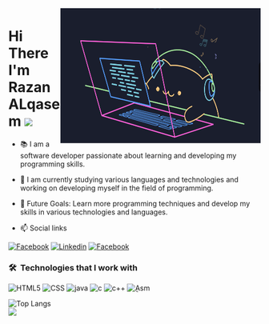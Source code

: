 <a target="_blank" align="center">
  <img align="right" top="500" height="270" width="400" alt="GIF" src="https://github.com/SophieNguyen113/SophieNguyen113/blob/main/Sophie%20Nguyen%20-%20CatCat.gif"> 
</a>

<h1>
  Hi There I'm Razan ALqasem
    <img src="https://media.giphy.com/media/hvRJCLFzcasrR4ia7z/giphy.gif" width="28">
</h1>

- 📚 I am a software developer passionate about learning and developing my programming skills.
- 🌱 I am currently studying various languages ​​and technologies and working on developing myself in the field of programming.
- 🎯 Future Goals: Learn more programming techniques and develop my skills in various technologies and languages.
  
- 📫 Social links
<p>
<a href="https://www.facebook.com/share/15pYYXX4tF/"><img
    src="https://img.shields.io/badge/-Facebook-3b5998?style=flat&logo=facebook&logoColor=white" alt="Facebook"></a>
<a href="https://www.linkedin.com/in/razan-alqasem-71259324a"><img
    src="https://img.shields.io/badge/-Linkedin-0072b1?style=flat&logo=linkedin&logoColor=white" alt="Linkedin"></a>
<a href="https://www.instagram.com/code.mode?igsh=MWoxYzBqZ3RlajNodQ=="><img
    src="https://img.shields.io/badge/-Instagram-d62976?style=flat&logo=instagram&logoColor=white"
    alt="Facebook"></a>


### 🛠 &nbsp;Technologies that I work with
![HTML5](https://img.shields.io/badge/-HTML5-000000?style=flat&logo=html5)
![CSS](https://img.shields.io/badge/-CSS-000000?style=flat&logo=css3)
![java](https://img.shields.io/badge/-Java-000000?style=flat&logo=java)
![c](https://img.shields.io/badge/-C-000000?style=flat&logo=c%2B%2B&logoColor=white)
![c++](https://img.shields.io/badge/-C++-000000?style=flat&logo=c%2B%2B&logoColor=white)
![ِِAsm](https://img.shields.io/badge/-Assembly-000000?style=flat)

<!-- ![Top Langs](https://github-readme-stats.vercel.app/api/top-langs/?username=mohamedelkashef15&hide_progress=true) -->
![Top Langs](https://github-readme-stats.vercel.app/api/top-langs/?username=RazanAlqasem&layout=compact
)
<br>
<a href="https://komarev.com/ghpvc/?username=RazanAlqasem&style=for-the-badge">
    <img src="https://komarev.com/ghpvc/?username=RazanAlqasem&style=for-the-badge">
</a>
